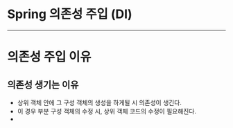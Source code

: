 # Spring 의존성 주입 (DI)
----------------------
# 의존성 주입 이유
## 의존성 생기는 이유 

- 상위 객체 안에 그 구성 객체의 생성을 하게될 시 의존성이 생긴다.
- 이 경우 부분 구성 객체의 수정 시, 상위 객체 코드의 수정이 필요해진다.
-    